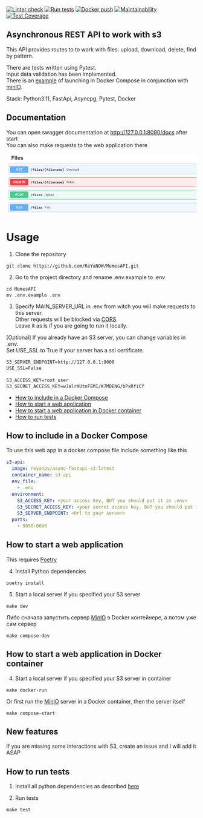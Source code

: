 [![Linter check](https://github.com/ReYaNOW/async-fastapi-s3/actions/workflows/linter_check.yml/badge.svg)](https://github.com/ReYaNOW/async-fastapi-s3/actions/workflows/linter_check.yml)
[![Run tests](https://github.com/ReYaNOW/async-fastapi-s3/actions/workflows/run_tests.yml/badge.svg)](https://github.com/ReYaNOW/async-fastapi-s3/actions/workflows/run_tests.yml)
[![Docker push](https://github.com/ReYaNOW/async-fastapi-s3/actions/workflows/docker_push.yml/badge.svg)](https://github.com/ReYaNOW/async-fastapi-s3/actions/workflows/docker_push.yml)
[![Maintainability](https://api.codeclimate.com/v1/badges/d8f91faaed7521df13d2/maintainability)](https://codeclimate.com/github/ReYaNOW/async-fastapi-s3/maintainability)
[![Test Coverage](https://api.codeclimate.com/v1/badges/d8f91faaed7521df13d2/test_coverage)](https://codeclimate.com/github/ReYaNOW/async-fastapi-s3/test_coverage)

## Asynchronous REST API to work with s3

This API provides routes to to work with files:
upload, download, delete, find by pattern.  

There are tests written using Pytest.   
Input data validation has been implemented.  
There is an [example](https://github.com/ReYaNOW/async-fastapi-s3/blob/main/docker-compose.yml)
of launching in Docker Compose in conjunction with [minIO](https://min.io/).  


Stack: Python3.11, FastApi, Asyncpg, Pytest, Docker

## Documentation
You can open swagger documentation at http://127.0.0.1:8090/docs after start  
You can also make requests to the web application there

![App preview](https://github.com/ReYaNOW/ReYaNOW/blob/main/Images/s3_preview.png?raw=true)

# Usage  
1. Clone the repository

```
git clone https://github.com/ReYaNOW/MemesAPI.git
```

2. Go to the project directory and rename .env.example to .env
  
```
cd MemesAPI
mv .env.example .env
```  
3. Specify MAIN_SERVER_URL in .env from witch you will make requests to this server.  
Other requests will be blocked via [CORS](https://developer.mozilla.org/ru/docs/Web/HTTP/CORS).  
Leave it as is if you are going to run it locally.  
  
[Optional] If you already have an S3 server, you can change variables in .env.    
Set USE_SSL to True if your server has a ssl certificate.  
```dotenv
S3_SERVER_ENDPOINT=http://127.0.0.1:9000
USE_SSL=False 

S3_ACCESS_KEY=root_user
S3_SECRET_ACCESS_KEY=wJalrXUtnFEMI/K7MDENG/bPxRfiCY
```  
- [How to include in a Docker Compose](#how-to-include-in-a-docker-compose-)
- [How to start a web application](#how-to-start-a-web-application-)
- [How to start a web application in Docker container](#How-to-start-a-web-application-in-Docker-container)
- [How to run tests](#How-to-run-tests)

## How to include in a Docker Compose  
To use this web app in a docker compose file include something like this  
```yaml
s3-api:
  image: reyanpy/async-fastapi-s3:latest
  container_name: s3-api
  env_file:
    - .env
  environment:
    S3_ACCESS_KEY: <your access key, BUT you should put it in .env>
    S3_SECRET_ACCESS_KEY: <your secret access key, BUT you should put it in .env>
    S3_SERVER_ENDPOINT: <Url to your server>
  ports:
    - 8090:8090
```

## How to start a web application  
This requires [Poetry](https://python-poetry.org/docs/#installing-with-pipx)  

4. Install Python dependencies
  
```
poetry install
```

5. Start a local server if you specified your S3 server
  
```
make dev
```

Либо сначала запустить сервер [MinIO](https://min.io/) в Docker контейнере, а потом уже сам сервер
  
```
make compose-dev
```

## How to start a web application in Docker container

4. Start a local server if you specified your S3 server in container
  
```
make docker-run
```

Or first run the [MinIO](https://min.io/) server in a Docker container,
then the server itself
  
```
make compose-start
```
  
## New features
If you are missing some interactions with S3,
create an issue and I will add it ASAP

## How to run tests
1. Install all python dependencies as described [here](#Usage-)

2. Run tests
  
```
make test
```

